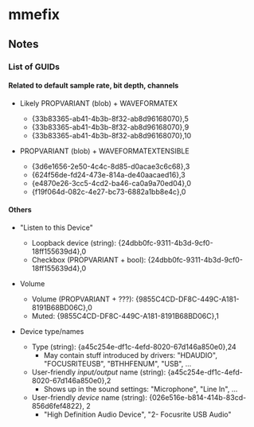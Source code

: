 # mmefix

## Notes
### List of GUIDs
#### Related to default sample rate, bit depth, channels
- Likely PROPVARIANT (blob) + WAVEFORMATEX
  - {33b83365-ab41-4b3b-8f32-ab8d96168070},5
  - {33b83365-ab41-4b3b-8f32-ab8d96168070},9
  - {33b83365-ab41-4b3b-8f32-ab8d96168070},10

- PROPVARIANT (blob) + WAVEFORMATEXTENSIBLE
  - {3d6e1656-2e50-4c4c-8d85-d0acae3c6c68},3
  - {624f56de-fd24-473e-814a-de40aacaed16},3
  - {e4870e26-3cc5-4cd2-ba46-ca0a9a70ed04},0
  - {f19f064d-082c-4e27-bc73-6882a1bb8e4c},0

#### Others
- "Listen to this Device"
  - Loopback device (string): {24dbb0fc-9311-4b3d-9cf0-18ff155639d4},0
  - Checkbox (PROPVARIANT + bool): {24dbb0fc-9311-4b3d-9cf0-18ff155639d4},0

- Volume
  - Volume (PROPVARIANT + ???): {9855C4CD-DF8C-449C-A181-8191B68BD06C},0
  - Muted: {9855C4CD-DF8C-449C-A181-8191B68BD06C},1

- Device type/names
  - Type (string): {a45c254e-df1c-4efd-8020-67d146a850e0},24
    - May contain stuff introduced by drivers: "HDAUDIO", "FOCUSRITEUSB", "BTHHFENUM", "USB", ...
  - User-friendly *input/output* name (string): {a45c254e-df1c-4efd-8020-67d146a850e0},2
    - Shows up in the sound settings: "Microphone", "Line In", ...
  - User-friendly *device* name (string): {026e516e-b814-414b-83cd-856d6fef4822}, 2
    - "High Definition Audio Device", "2- Focusrite USB Audio"
